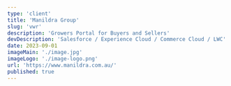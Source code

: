 ```yaml
---
type: 'client'
title: 'Manildra Group'
slug: 'vwr'
description: 'Growers Portal for Buyers and Sellers'
devDescription: 'Salesforce / Experience Cloud / Commerce Cloud / LWC'
date: 2023-09-01
imageMain: './image.jpg'
imageLogo: './image-logo.png'
url: 'https://www.manildra.com.au/'
published: true
---
```

